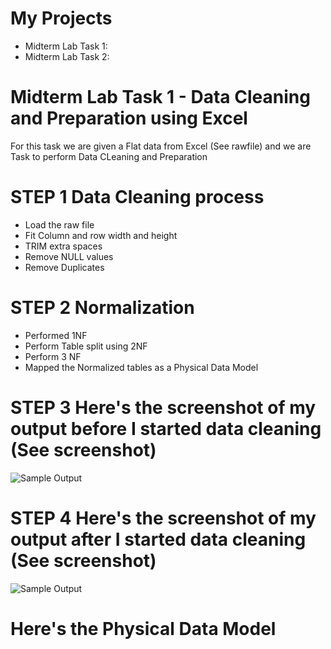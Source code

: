 # My Projects
- Midterm Lab Task 1:
- Midterm Lab Task 2:

# Midterm Lab Task 1 - Data Cleaning and Preparation using Excel
For this task we are given a Flat data from Excel (See rawfile) and we are Task to perform Data CLeaning and Preparation

# STEP 1 Data Cleaning process
- Load the raw file
- Fit Column and row width and height
- TRIM extra spaces
- Remove NULL values
- Remove Duplicates

# STEP 2 Normalization
- Performed 1NF
- Perform Table split using 2NF
- Perform 3 NF
- Mapped the Normalized tables as a Physical Data Model

# STEP 3 Here's the screenshot of my output before I started data cleaning (See screenshot)
![Sample Output](Midterm%20Lab%20Task%201/images/Before)

# STEP 4 Here's the screenshot of my output after I started data cleaning (See screenshot)
![Sample Output](Midterm%20Lab%20Task%201/images/After)


# Here's the Physical Data Model
